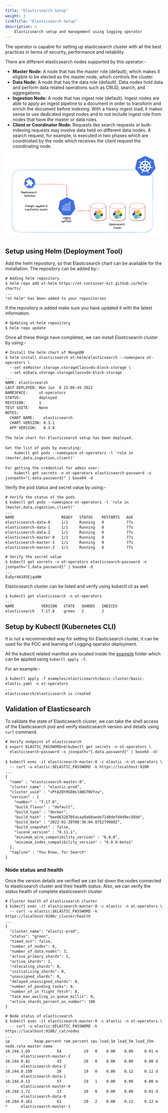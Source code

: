 ```yaml
---
title: "Elasticsearch Setup"
weight: 3
linkTitle: "Elasticsearch Setup"
description: >
    Elasticsearch setup and management using logging operator
---
```


The operator is capable for setting up elasticsearch cluster with all the best practices in terms of security, performance and reliability.

There are different elasticsearch nodes supported by this operator:-

- **Master Node:** A node that has the master role (default), which makes it eligible to be elected as the master node, which controls the cluster.
- **Data Node:** A node that has the data role (default). Data nodes hold data and perform data related operations such as CRUD, search, and aggregations.
- **Ingestion Node:** A node that has ingest role (default). Ingest nodes are able to apply an ingest pipeline to a document in order to transform and enrich the document before indexing. With a heavy ingest load, it makes sense to use dedicated ingest nodes and to not include ingest role from nodes that have the master or data roles.
- **Client or Coordinator Node:** Requests like search requests or bulk-indexing requests may involve data held on different data nodes. A search request, for example, is executed in two phases which are coordinated by the node which receives the client request the coordinating node.

<div align="center">
    <img src="https://github.com/OT-CONTAINER-KIT/logging-operator/blob/master/static/es-architecture.png?raw=true">
</div>

## Setup using Helm (Deployment Tool)

Add the helm repository, so that Elasticsearch chart can be available for the installation. The repository can be added by:-

```shell
# Adding helm repository
$ helm repo add ot-helm https://ot-container-kit.github.io/helm-charts/
...
"ot-helm" has been added to your repositories
```

If the repository is added make sure you have updated it with the latest information.

```shell
# Updating ot-helm repository
$ helm repo update
```

Once all these things have completed, we can install Elasticsearch cluster by using:-

```shell
# Install the helm chart of MongoDB
$ helm install elasticsearch ot-helm/elasticsearch --namespace ot-operators \
  --set esMaster.storage.storageClass=do-block-storage \
  --set esData.storage.storageClass=do-block-storage
...
NAME: elasticsearch
LAST DEPLOYED: Mon Jun  6 15:06:45 2022
NAMESPACE:     ot-operators
STATUS:        deployed
REVISION:      1
TEST SUITE:    None
NOTES:
  CHART NAME:    elasticsearch
  CHART VERSION: 0.3.1
  APP VERSION:   0.3.0

The helm chart for Elasticsearch setup has been deployed.

Get the list of pods by executing:
    kubectl get pods --namespace ot-operators -l 'role in (master,data,ingestion,client)'

For getting the credential for admin user:
    kubectl get secrets -n ot-operators elasticsearch-password -o jsonpath="{.data.password}" | base64 -d
```

Verify the pod status and secret value by using:-

```shell
# Verify the status of the pods
$ kubectl get pods --namespace ot-operators -l 'role in (master,data,ingestion,client)'
...
NAME                     READY   STATUS    RESTARTS   AGE
elasticsearch-data-0     1/1     Running   0          77s
elasticsearch-data-1     1/1     Running   0          77s
elasticsearch-data-2     1/1     Running   0          77s
elasticsearch-master-0   1/1     Running   0          77s
elasticsearch-master-1   1/1     Running   0          77s
elasticsearch-master-2   1/1     Running   0          77s
```

```shell
# Verify the secret value
$ kubectl get secrets -n ot-operators elasticsearch-password -o jsonpath="{.data.password}" | base64 -d
...
EuDyr4A105EjqaNW
```

Elasticsearch cluster can be listed and verify using kubectl cli as well.

```shell
$ kubectl get elasticsearch -n ot-operators
...
NAME            VERSION   STATE   SHARDS   INDICES
elasticsearch   7.17.0    green   2        2
```

## Setup by Kubectl (Kubernetes CLI)

It is not a recommended way for setting for Elasticsearch cluster, it can be used for the POC and learning of Logging operator deployment.

All the kubectl related manifest are located inside the [example](https://github.com/OT-CONTAINER-KIT/logging-operator/tree/master/examples/elasticsearch) folder which can be applied using `kubectl apply -f`.

For an example:-

```shell
$ kubectl apply -f examples/elasticsearch/basic-cluster/basic-elastic.yaml -n ot-operators
...
elasticsearch/elasticsearch is created
```

## Validation of Elasticsearch

To validate the state of Elasticsearch cluster, we can take the shell access of the Elasticsearch pod and verify elasticsearch version and details using `curl` command.

```shell
# Verify endpoint of elasticsearch
$ export ELASTIC_PASSWORD=$(kubectl get secrets -n ot-operators \
  elasticsearch-password -o jsonpath="{.data.password}" | base64 -d)

$ kubectl exec -it elasticsearch-master-0 -c elastic -n ot-operators \
  -- curl -u elastic:$ELASTIC_PASSWORD -k https://localhost:9200
...
{
  "name" : "elasticsearch-master-0",
  "cluster_name" : "elastic-prod",
  "cluster_uuid" : "vPtAZQt9SEWsl8NSfNVYzw",
  "version" : {
    "number" : "7.17.0",
    "build_flavor" : "default",
    "build_type" : "docker",
    "build_hash" : "bee86328705acaa9a6daede7140defd4d9ec56bd",
    "build_date" : "2022-01-28T08:36:04.875279988Z",
    "build_snapshot" : false,
    "lucene_version" : "8.11.1",
    "minimum_wire_compatibility_version" : "6.8.0",
    "minimum_index_compatibility_version" : "6.0.0-beta1"
  },
  "tagline" : "You Know, for Search"
}
```

### Node status and health

Once the version details are verified we can list down the nodes connected to elasticsearch cluster and their health status. Also, we can verify the status health of complete elasticsearch cluster.

```shell
# Cluster health of elasticsearch cluster
$ kubectl exec -it elasticsearch-master-0 -c elastic -n ot-operators \
  -- curl -u elastic:$ELASTIC_PASSWORD -k https://localhost:9200/_cluster/health
...
{
  "cluster_name": "elastic-prod",
  "status": "green",
  "timed_out": false,
  "number_of_nodes": 6,
  "number_of_data_nodes": 3,
  "active_primary_shards": 1,
  "active_shards": 2,
  "relocating_shards": 0,
  "initializing_shards": 0,
  "unassigned_shards": 0,
  "delayed_unassigned_shards": 0,
  "number_of_pending_tasks": 0,
  "number_of_in_flight_fetch": 0,
  "task_max_waiting_in_queue_millis": 0,
  "active_shards_percent_as_number": 100
}
```

```shell
# Node status of elasticsearch
$ kubectl exec -it elasticsearch-master-0 -c elastic -n ot-operators \
  -- curl -u elastic:$ELASTIC_PASSWORD -k https://localhost:9200/_cat/nodes
...
ip           heap.percent ram.percent cpu load_1m load_5m load_15m node.role master name
10.244.1.69            54          19   0    0.00    0.00     0.01 m         -      elasticsearch-master-2
10.244.0.82            43          20   0    0.00    0.00     0.00 d         -      elasticsearch-data-2
10.244.0.150           28          19   0    0.00    0.12     0.12 d         -      elasticsearch-data-1
10.244.0.13            57          19   1    0.00    0.00     0.00 m         -      elasticsearch-master-0
10.244.1.72            13          20   0    0.00    0.00     0.01 d         -      elasticsearch-data-0
10.244.0.161           61          20   2    0.00    0.12     0.12 m         *      elasticsearch-master-1
```